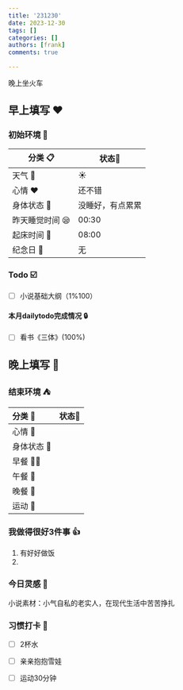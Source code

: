 ```yaml
---
title: '231230'
date: 2023-12-30
tags: []
categories: []
authors: [frank]
comments: true

---
```


晚上坐火车
<!-- more -->

## 早上填写 :heart:

### 初始环境 :european_castle:

| 分类 :clipboard:                   | 状态:stars:      |
| ---------------------------------- | ---------------- |
| 天气 :penguin:                     | :sunny:          |
| 心情 :heart:                       | 还不错           |
| 身体状态 :information_desk_person: | 没睡好，有点累累 |
| 昨天睡觉时间 :sleepy:              | 00:30            |
| 起床时间 :couple_with_heart:       | 08:00            |
| 纪念日 :calendar:                  | 无               |

### Todo :ballot_box_with_check:

- [ ] 小说基础大纲（1%100）

#### 本月dailytodo完成情况 :lock:

- [ ] 看书《三体》(100%)

## 晚上填写 :bridge_at_night:

### 结束环境 :tent:

| 分类 :blue_book:                   | 状态:stars: |
| :--------------------------------- | ----------- |
| 心情 :heartbeat:                   |             |
| 身体状态 :information_desk_person: |             |
| 早餐 :egg::bread:                  |             |
| 午餐 :stew:                        |             |
| 晚餐 :sushi:                       |             |
| 运动 :dancers:                     |             |

### 我做得很好3件事 :thumbsup:

1. 有好好做饭
2. 

### 今日灵感 :thought_balloon:

小说素材：小气自私的老实人，在现代生活中苦苦挣扎

### 习惯打卡 :high_brightness:

- [ ] 2杯水
- [ ] 亲亲抱抱雪娃
- [ ] 运动30分钟

